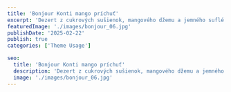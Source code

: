 ```yaml
---
title: 'Bonjour Konti mango príchuť'
excerpt: 'Dezert z cukrových sušienok, mangového džemu a jemného suflé z manga príchuť.'
featuredImage: './images/bonjour_06.jpg'
publishDate: '2025-02-22'
publish: true
categories: ['Theme Usage']

seo:
  title: 'Bonjour Konti mango príchuť'
  description: 'Dezert z cukrových sušienok, mangového džemu a jemného suflé z manga príchuť.'
  image: './images/bonjour_06.jpg'
---
```

